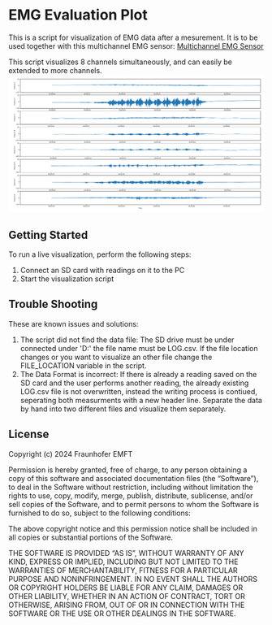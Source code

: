 # EMG Evaluation Plot

This is a script for visualization of EMG data after a mesurement. It is to be used together with this multichannel EMG sensor: [Multichannel EMG Sensor](./../../../../emg-sensor_board)  

This script visualizes 8 channels simultaneously, and can easily be extended to more channels.
![Visualization](Figures/plot.PNG "Vizualisation")

## Getting Started
To run a live visualization, perform the following steps:
1. Connect an SD card with readings on it to the PC
2. Start the visualization script

## Trouble Shooting
These are known issues and solutions:
1. The script did not find the data file: The SD drive must be under connected under 'D:\' the file name must be LOG.csv. If the file location changes or you want to visualize an other file change the FILE_LOCATION variable in the script. 
2. The Data Format is incorrect: If there is already a reading saved on the SD card and the user performs another reading, the already existing LOG.csv file is not overwritten, instead the writing process is contiued, seperating both measurments with a new header line. Separate the data by hand into two different files and visualize them separately.


## License
Copyright (c) 2024 Fraunhofer EMFT

Permission is hereby granted, free of charge, to any person obtaining a copy of this software and associated documentation files (the “Software”), to deal in the Software without restriction, including without limitation the rights to use, copy, modify, merge, publish, distribute, sublicense, and/or sell copies of the Software, and to permit persons to whom the Software is furnished to do so, subject to the following conditions:

The above copyright notice and this permission notice shall be included in all copies or substantial portions of the Software.

THE SOFTWARE IS PROVIDED “AS IS”, WITHOUT WARRANTY OF ANY KIND, EXPRESS OR IMPLIED, INCLUDING BUT NOT LIMITED TO THE WARRANTIES OF MERCHANTABILITY, FITNESS FOR A PARTICULAR PURPOSE AND NONINFRINGEMENT. IN NO EVENT SHALL THE AUTHORS OR COPYRIGHT HOLDERS BE LIABLE FOR ANY CLAIM, DAMAGES OR OTHER LIABILITY, WHETHER IN AN ACTION OF CONTRACT, TORT OR OTHERWISE, ARISING FROM, OUT OF OR IN CONNECTION WITH THE SOFTWARE OR THE USE OR OTHER DEALINGS IN THE SOFTWARE.

